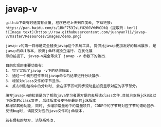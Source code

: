 # javap-v
    github下载有时速度有点慢, 程序已经上传到百度云, 下载链接: https://pan.baidu.com/s/1BKF753IsLfU200VWdVGDkQ (提取码：kerl)  
    ![Image text](https://raw.githubusercontent.com/juanyan711/javap-v/master/Resources/images/demo.png)

    javap-v的第一目标是完全替换javap这个系统工具, 提供比javap更加友好的输出展示, 是javap的GUI版本, 脱离jdk环境独立运行. 在优化展  
    示的前提下, javap-v完全等效于 javap -v 参数下的输出. 

    目前实现的主要功能有:
    1. 完全实现了javap -v下的结果输出.
    2. 通过一个树形控件来对javap命令的结果进行分块展示.
    3. 增加对class文件的字节显示。
    4. 点击树形结构中的分块时, 会在字节区域同步滚动且加亮显示对应的字节部分。
    
    编写javap-v的初衷是为了帮助java学习者更方便的去解读class文件.目前只支持jdk8及以下版本的class文件, 后续版本会支持到最新的jdk版本  
    和增加其他功能, 同时, 会增加常量池中的常量项目, CODE中的字节码对应字节的滚动显示. 反馈bug时, 请提交对应的java文件和jdk版本.

    若有侵权的地方, 请联系修改.

    